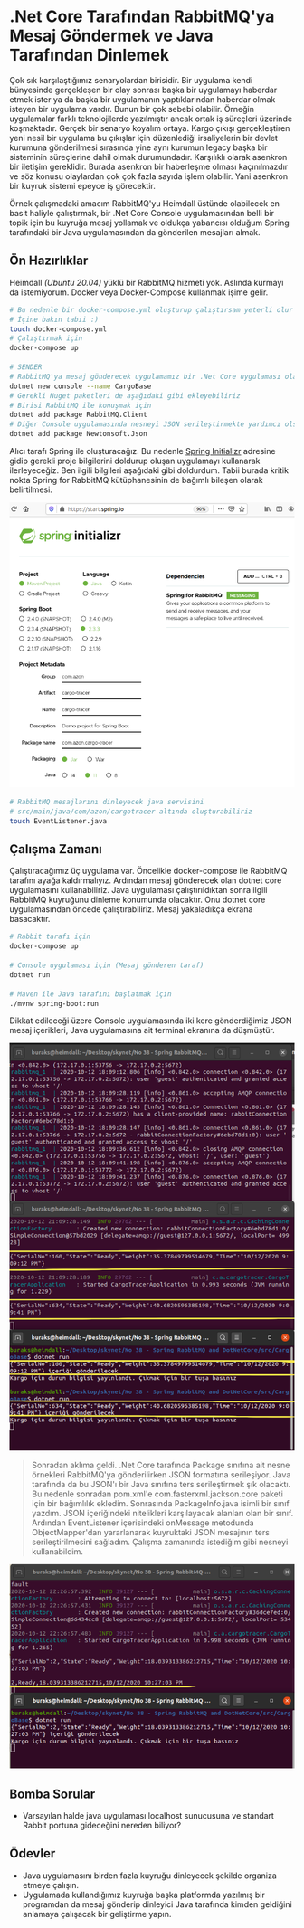 # .Net Core Tarafından RabbitMQ'ya Mesaj Göndermek ve Java Tarafından Dinlemek

Çok sık karşılaştığımız senaryolardan birisidir. Bir uygulama kendi bünyesinde gerçekleşen bir olay sonrası başka bir uygulamayı haberdar etmek ister ya da başka bir uygulamanın yaptıklarından haberdar olmak isteyen bir uygulama vardır. Bunun bir çok sebebi olabilir. Örneğin uygulamalar farklı teknolojilerde yazılmıştır ancak ortak iş süreçleri üzerinde koşmaktadır. Gerçek bir senaryo koyalım ortaya. Kargo çıkışı gerçekleştiren yeni nesil bir uygulama bu çıkışlar için düzenlediği irsaliyelerin bir devlet kurumuna gönderilmesi sırasında yine aynı kurumun legacy başka bir sisteminin süreçlerine dahil olmak durumundadır. Karşılıklı olarak asenkron bir iletişim gereklidir. Burada asenkron bir haberleşme olması kaçınılmazdır ve söz konusu olaylardan çok çok fazla sayıda işlem olabilir. Yani asenkron bir kuyruk sistemi epeyce iş görecektir.

Örnek çalışmadaki amacım RabbitMQ'yu Heimdall üstünde olabilecek en basit haliyle çalıştırmak, bir .Net Core Console uygulamasından belli bir topik için bu kuyruğa mesaj yollamak ve oldukça yabancısı olduğum Spring tarafındaki bir Java uygulamasından da gönderilen mesajları almak.

## Ön Hazırlıklar

Heimdall _(Ubuntu 20.04)_ yüklü bir RabbitMQ hizmeti yok. Aslında kurmayı da istemiyorum. Docker veya Docker-Compose kullanmak işime gelir.

```bash
# Bu nedenle bir docker-compose.yml oluşturup çalıştırsam yeterli olur
# İçine bakın tabii :)
touch docker-compose.yml
# Çalıştırmak için
docker-compose up

# SENDER
# RabbitMQ'ya mesaj gönderecek uygulamamız bir .Net Core uygulaması olacak
dotnet new console --name CargoBase
# Gerekli Nuget paketleri de aşağıdaki gibi ekleyebiliriz
# Birisi RabbitMQ ile konuşmak için
dotnet add package RabbitMQ.Client
# Diğer Console uygulamasında nesneyi JSON serileştirmekte yardımcı olsun diye
dotnet add package Newtonsoft.Json
```

Alıcı tarafı Spring ile oluşturacağız. Bu nedenle [Spring Initializr](https://start.spring.io/) adresine gidip gerekli proje bilgilerini doldurup oluşan uygulamayı kullanarak ilerleyeceğiz. Ben ilgili bilgileri aşağıdaki gibi doldurdum. Tabii burada kritik nokta Spring for RabbitMQ kütüphanesinin de bağımlı bileşen olarak belirtilmesi.

![Screenshot_01.png](./assets/Screenshot_01.png)

```bash
# RabbitMQ mesajlarını dinleyecek java servisini
# src/main/java/com/azon/cargotracer altında oluşturabiliriz
touch EventListener.java
```

## Çalışma Zamanı

Çalıştıracağımız üç uygulama var. Öncelikle docker-compose ile RabbitMQ tarafını ayağa kaldırmalıyız. Ardından mesaj gönderecek olan dotnet core uygulamasını kullanabiliriz. Java uygulaması çalıştırıldıktan sonra ilgili RabbitMQ kuyruğunu dinleme konumunda olacaktır. Onu dotnet core uygulamasından öncede çalıştırabiliriz. Mesaj yakaladıkça ekrana basacaktır.

```bash
# Rabbit tarafı için
docker-compose up

# Console uygulaması için (Mesaj gönderen taraf)
dotnet run

# Maven ile Java tarafını başlatmak için
./mvnw spring-boot:run
```

Dikkat edileceği üzere Console uygulamasında iki kere gönderdiğimiz JSON mesaj içerikleri, Java uygulamasına ait terminal ekranına da düşmüştür.

![Screenshot_02.png](./assets/Screenshot_02.png)

> Sonradan aklıma geldi. .Net Core tarafında Package sınıfına ait nesne örnekleri RabbitMQ'ya gönderilirken JSON formatına serileşiyor. Java tarafında da bu JSON'ı bir Java sınıfına ters serileştirmek şık olacaktı. Bu nedenle sonradan pom.xml'e com.fasterxml.jackson.core paketi için bir bağımlılık ekledim. Sonrasında PackageInfo.java isimli bir sınıf yazdım. JSON içeriğindeki nitelikleri karşılayacak alanları olan bir sınıf. Ardından EventListener içerisindeki onMessage metodunda ObjectMapper'dan yararlanarak kuyruktaki JSON mesajının ters serileştirilmesini sağladım. Çalışma zamanında istediğim gibi nesneyi kullanabildim.

![Screenshot_03.png](./assets/Screenshot_03.png)

## Bomba Sorular

- Varsayılan halde java uygulaması localhost sunucusuna ve standart Rabbit portuna gideceğini nereden biliyor?

## Ödevler

- Java uygulamasını birden fazla kuyruğu dinleyecek şekilde organiza etmeye çalışın.
- Uygulamada kullandığımız kuyruğa başka platformda yazılmış bir programdan da mesaj gönderip dinleyici Java tarafında kimden geldiğini anlamaya çalışacak bir geliştirme yapın.
